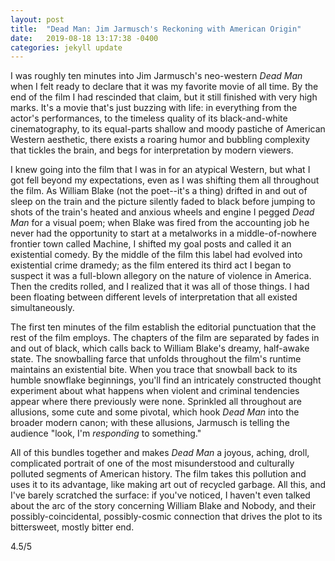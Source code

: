 ```yaml
---
layout: post
title:  "Dead Man: Jim Jarmusch's Reckoning with American Origin"
date:   2019-08-18 13:17:38 -0400
categories: jekyll update
---
```


I was roughly ten minutes into Jim Jarmusch's neo-western *Dead Man* when I felt ready to declare that it was my favorite movie of all time. By the end of the film I had rescinded that claim, but it still finished with very high marks. It's a movie that's just buzzing with life: in everything from the actor's performances, to the timeless quality of its black-and-white cinematography, to its equal-parts shallow and moody pastiche of American Western aesthetic, there exists a roaring humor and bubbling complexity that tickles the brain, and begs for interpretation by modern viewers.

I knew going into the film that I was in for an atypical Western, but what I got fell beyond my expectations, even as I was shifting them all throughout the film. As William Blake (not the poet--it's a thing) drifted in and out of sleep on the train and the picture silently faded to black before jumping to shots of the train's heated and anxious wheels and engine I pegged *Dead Man* for a visual poem; when Blake was fired from the accounting job he never had the opportunity to start at a metalworks in a middle-of-nowhere frontier town called Machine, I shifted my goal posts and called it an existential comedy. By the middle of the film this label had evolved into existential crime dramedy; as the film entered its third act I began to suspect it was a full-blown allegory on the nature of violence in America. Then the credits rolled, and I realized that it was all of those things. I had been floating between different levels of interpretation that all existed simultaneously.

The first ten minutes of the film establish the editorial punctuation that the rest of the film employs. The chapters of the film are separated by fades in and out of black, which calls back to William Blake's dreamy, half-awake state. The snowballing farce that unfolds throughout the film's runtime maintains an existential bite. When you trace that snowball back to its humble snowflake beginnings, you'll find an intricately constructed thought experiment about what happens when violent and criminal tendencies appear where there previously were none. Sprinkled all throughout are allusions, some cute and some pivotal, which hook *Dead Man* into the broader modern canon; with these allusions, Jarmusch is telling the audience "look, I'm *responding* to something."

All of this bundles together and makes *Dead Man* a joyous, aching, droll, complicated portrait of one of the most misunderstood and culturally polluted segments of American history. The film takes this pollution and uses it to its advantage, like making art out of recycled garbage. All this, and I've barely scratched the surface: if you've noticed, I haven't even talked about the arc of the story concerning William Blake and Nobody, and their possibly-coincidental, possibly-cosmic connection that drives the plot to its bittersweet, mostly bitter end.

4.5/5